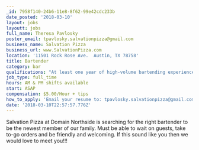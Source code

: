 ```yaml
---
_id: 7958f140-24b6-11e8-8f62-99e42cdc233b
date_posted: '2018-03-10'
layout: jobs
layoutt: jobs
full_name: Theresa Pavlosky
poster_email: tpavlosky.salvationpizza@gmail.com
business_name: Salvation Pizza
business_url: www.SalvationPizza.com
location: '11501 Rock Rose Ave.  Austin, TX 78758'
title: Bartender
category: bar
qualifications: "At least one year of high-volume bartending experience\r\nBeer, wine and cocktail knowledge is a must\r\nOutgoing personality\r\nAble to multitask\r\nCan do basic math\r\nTakes pride in their work\r\nWorks well with others\r\nDoesn't mind serving tables"
job_type: full_time
hours: AM & PM shifts available
start: ASAP
compensation: $5.00/Hour + tips
how_to_apply: 'Email your resume to: tpavlosky.salvationpizza@gmail.com'
date: '2018-03-10T22:57:57.776Z'
---
```

Salvation Pizza at Domain Northside is searching for the right bartender to be the newest member of our family.  Must be able to wait on guests, take to-go orders and be friendly and welcoming. If this sound like you then we would love to meet you!!!

